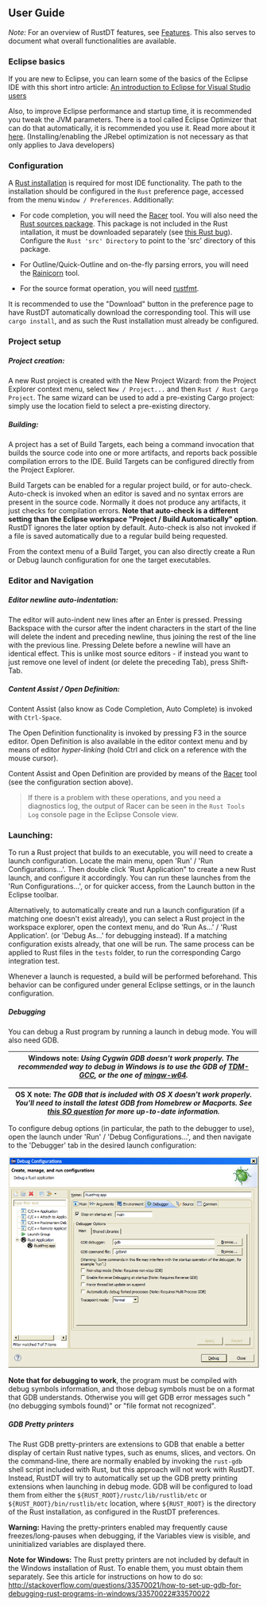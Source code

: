 ## User Guide

*Note:* For an overview of RustDT features, see [Features](Features.md#features). This also serves to document 
what overall functionalities are available.


### Eclipse basics

If you are new to Eclipse, you can learn some of the basics of the Eclipse IDE with this short intro article: 
[An introduction to Eclipse for Visual Studio users
](http://www.ibm.com/developerworks/opensource/library/os-eclipse-visualstudio/)

Also, to improve Eclipse performance and startup time, it is recommended you tweak the JVM parameters. There is a tool called Eclipse Optimizer that can do that automatically, it is recommended you use it. Read more about it [here](http://www.infoq.com/news/2015/03/eclipse-optimizer). (Installing/enabling the JRebel optimization is not necessary as that only applies to Java developers)


### Configuration

A [Rust installation](http://www.rust-lang.org/install.html) is required for most IDE functionality. The path to the installation should be configured in the `Rust` preference page, accessed from the menu `Window / Preferences`. Additionally:

 * For code completion, you will need the [Racer](https://github.com/phildawes/racer) tool. You will also need the [Rust sources package](https://www.rust-lang.org/downloads.html). This package is not included in the Rust intallation, it must be downloaded separately (see [this Rust bug](https://github.com/rust-lang/rust/issues/19535)). Configure the `Rust 'src' Directory` to point to the 'src' directory of this package.
 
 * For Outline/Quick-Outline and on-the-fly parsing errors, you will need the [Rainicorn](https://github.com/RustDT/Rainicorn) tool. 

 * For the source format operation, you will need [rustfmt](https://github.com/rust-lang-nursery/rustfmt).

It is recommended to use the "Download" button in the preference page to have RustDT automatically download the corresponding tool. 
This will use `cargo install`, and as such the Rust installation must already be configured. 


### Project setup

##### Project creation:
A new Rust project is created with the New Project Wizard: from the Project Explorer context menu, select `New / Project...` and then `Rust / Rust Cargo Project`. The same wizard can be used to add a pre-existing Cargo project: simply use the location field to select a pre-existing directory.

##### Building:
A project has a set of Build Targets, each being a command invocation that builds the source code into one or more artifacts, and reports back possible compilation errors to the IDE. Build Targets can be configured directly from the Project Explorer. 

Build Targets can be enabled for a regular project build, or for auto-check. Auto-check is invoked when an editor is saved and no syntax errors are present in the source code. Normally it does not produce any artifacts, it just checks for compilation errors. **Note that auto-check is a different setting than the Eclipse workspace "Project / Build Automatically" option**. RustDT ignores the later option by default. Auto-check is also not invoked if a file is saved automatically due to a regular build being requested. 

From the context menu of a Build Target, you can also directly create a Run or Debug launch configuration for one the target executables. 

### Editor and Navigation

##### Editor newline auto-indentation:
The editor will auto-indent new lines after an Enter is pressed. Pressing Backspace with the cursor after the indent characters in the start of the line will delete the indent and preceding newline, thus joining the rest of the line with the previous line. Pressing Delete before a newline will have an identical effect.
This is unlike most source editors - if instead you want to just remove one level of indent (or delete the preceding Tab), press Shift-Tab. 

##### Content Assist / Open Definition:
Content Assist (also know as Code Completion, Auto Complete) is invoked with `Ctrl-Space`. 

The Open Definition functionality is invoked by pressing F3 in the source editor. 
Open Definition is also available in the editor context menu and by means of editor *hyper-linking* 
(hold Ctrl and click on a reference with the mouse cursor). 

Content Assist and Open Definition are provided by means of the [Racer](https://github.com/phildawes/racer) tool (see the configuration section above).

> If there is a problem with these operations, and you need a diagnostics log, 
the output of Racer can be seen in the `Rust Tools Log` console page in the Eclipse Console view.

### Launching:
To run a Rust project that builds to an executable, you will need to create a launch configuration. Locate the main menu, open 'Run' / 'Run Configurations...'. Then double click 'Rust Application" to create a new Rust launch, and configure it accordingly. You can run these launches from the 'Run Configurations...', or for quicker access, from the Launch button in the Eclipse toolbar.

Alternatively, to automatically create and run a launch configuration (if a matching one doesn't exist already), you can select a Rust project in the workspace explorer, open the context menu, and do 'Run As...' / 'Rust Application'. (or 'Debug As...' for debugging instead). If a matching configuration exists already, that one will be run. The same process can be applied to Rust files in the `tests` folder, to run the corresponding Cargo integration test.

Whenever a launch is requested, a build will be performed beforehand. This behavior can be configured under general Eclipse settings, or in the launch configuration.

##### Debugging
You can debug a Rust program by running a launch in debug mode. You will also need GDB. 

| **Windows note:** _Using Cygwin GDB doesn't work properly. The recommended way to debug in Windows is to use the GDB of [TDM-GCC](http://tdm-gcc.tdragon.net/), or the one of [mingw-w64](http://mingw-w64.org/)._ |
|----|

| **OS X note:** _The GDB that is included with OS X doesn't work properly. You'll need to install the latest GDB from Homebrew or Macports. See [this SO question](https://stackoverflow.com/questions/33162757/how-to-install-gdb-debugger-in-mac-osx-el-capitan) for more up-to-date information._ |
|----|

To configure debug options (in particular, the path to the debugger to use), open the launch under 'Run' / 'Debug Configurations...', and then navigate to the 'Debugger' tab in the desired launch configuration:

<div align="center">
<a><img src="screenshots/UserGuide_DebuggerLaunchConfiguration.png" /><a/> 
</div>

**Note that for debugging to work**, the program must be compiled with debug symbols information, and those debug symbols must be on a format that GDB understands. Otherwise you will get GDB error messages such "(no debugging symbols found)" or "file format not recognized".

##### GDB Pretty printers
The Rust GDB pretty-printers are extensions to GDB that enable a better display of certain Rust native types, such as enums, slices, and vectors. On the command-line, there are normally enabled by invoking the `rust-gdb` shell script included with Rust, but this approach will not work with RustDT. Instead, RustDT will try to automatically set up the GDB pretty printing extensions when launching in debug mode. GDB will be configured to load them from either the `${RUST_ROOT}/rustc/lib/rustlib/etc` or `${RUST_ROOT}/bin/rustlib/etc` location, where `${RUST_ROOT}` is the directory of the Rust installation, as configured in the RustDT preferences.

**Warning:** Having the pretty-printers enabled may frequently cause freezes/long-pauses when debugging, if the Variables view is visible, and uninitialized variables are displayed there.

**Note for Windows:** The Rust pretty printers are not included by default in the Windows installation of Rust. To enable them, you must obtain them separately. See this article for instructions on how to do so: http://stackoverflow.com/questions/33570021/how-to-set-up-gdb-for-debugging-rust-programs-in-windows/33570022#33570022
